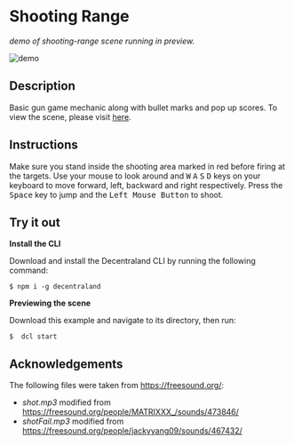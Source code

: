 # Shooting Range
_demo of shooting-range scene running in preview._

![demo](https://github.com/decentraland-scenes/shooting-range/blob/master/screenshots/shooting-range.gif)

## Description
Basic gun game mechanic along with bullet marks and pop up scores. To view the scene, please visit [here](https://shooting-range.vercel.app/).

## Instructions
Make sure you stand inside the shooting area marked in red before firing at the targets. Use your mouse to look around and <kbd>W</kbd> <kbd>A</kbd> <kbd>S</kbd> <kbd>D</kbd> keys on your keyboard to move forward, left, backward and right respectively. Press the <kbd>Space</kbd> key to jump and the <kbd>Left Mouse Button</kbd> to shoot.

## Try it out

**Install the CLI**

Download and install the Decentraland CLI by running the following command:

```
$ npm i -g decentraland
```

**Previewing the scene**

Download this example and navigate to its directory, then run:

```
$  dcl start
```

## Acknowledgements
The following files were taken from https://freesound.org/:
- _shot.mp3_ modified from https://freesound.org/people/MATRIXXX_/sounds/473846/ 
- _shotFail.mp3_ modified from https://freesound.org/people/jackyyang09/sounds/467432/
